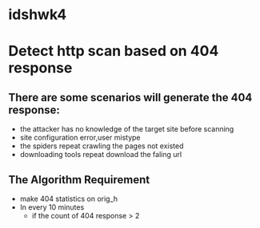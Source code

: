 # idshwk4
# Detect http scan based on 404 response
## There are some scenarios will generate the 404 response:
+ the attacker has no  knowledge of the target site before scanning
+ site configuration error,user mistype
+ the spiders repeat crawling the pages not existed
+ downloading tools repeat download the faling url
## The Algorithm Requirement
+ make 404 statistics on orig_h
+ In every 10 minutes
  + if the count of 404 response > 2
